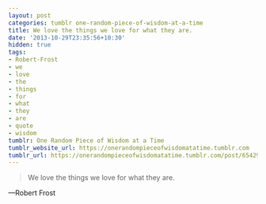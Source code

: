 ```yaml
---
layout: post
categories: tumblr one-random-piece-of-wisdom-at-a-time
title: We love the things we love for what they are.
date: '2013-10-29T23:35:56+10:30'
hidden: true
tags:
- Robert-Frost
- we
- love
- the
- things
- for
- what
- they
- are
- quote
- wisdom
tumblr: One Random Piece of Wisdom at a Time
tumblr_website_url: https://onerandompieceofwisdomatatime.tumblr.com
tumblr_url: https://onerandompieceofwisdomatatime.tumblr.com/post/65429176802/we-love-the-things-we-love-for-what-they-are
---
```

> We love the things we love for what they are.

—Robert Frost
